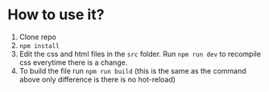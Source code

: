 # How to use it?

1. Clone repo
2. `npm install`
3. Edit the css and html files in the `src` folder. Run `npm run dev` to recompile css everytime there is a change. 
4. To build the file run `npm run build` (this is the same as the command above only difference is there is no hot-reload) 
